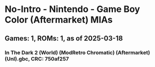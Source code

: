 # No-Intro - Nintendo - Game Boy Color (Aftermarket) MIAs
## Games: 1, ROMs: 1, as of 2025-03-18

### In The Dark 2 (World) (ModRetro Chromatic) (Aftermarket) (Unl).gbc, CRC: 750af257
